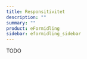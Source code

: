 ```yaml
---
title: Responsitivitet
description: ""
summary: ""
product: eFormidling
sidebar: eformidling_sidebar
---
```


TODO
